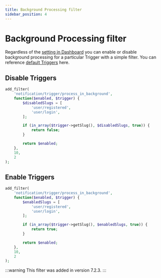 ```yaml
---
title: Background Processing filter
sidebar_position: 4
---
```


# Background Processing filter

Regardless of the [setting in Dashboard](../../../../user-guide/advanced/background-processing) you can enable or disable background processing for a particular Trigger with a simple filter. You can reference [default Triggers](../../triggers/default-triggers.md) here.

## Disable Triggers

```php
add_filter(
    'notification/trigger/process_in_background',
    function($enabled, $trigger) {
        $disabledSlugs = [
            'user/registered',
            'user/login',
        ];

        if (in_array($trigger->getSlug(), $disabledSlugs, true)) {
            return false;
        }

        return $enabled;
    },
    10,
    2
);
```

## Enable Triggers

```php
add_filter(
    'notification/trigger/process_in_background',
    function($enabled, $trigger) {
        $enabledSlugs = [
            'user/registered',
            'user/login',
        ];

        if (in_array($trigger->getSlug(), $enabledSlugs, true)) {
            return true;
        }

        return $enabled;
    },
    10,
    2
);
```

:::warning
This filter was added in version 7.2.3.
:::